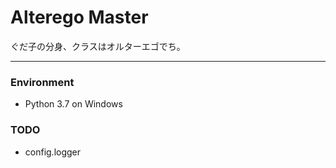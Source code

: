 # Alterego Master
ぐだ子の分身、クラスはオルターエゴでち。

---
### Environment
 - Python 3.7 on Windows

### TODO
 - config.logger